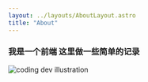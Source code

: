 ```yaml
---
layout: ../layouts/AboutLayout.astro
title: "About"
---
```


### 我是一个前端 这里做一些简单的记录

<div>
  <img src="/assets/dev.svg" class="sm:w-1/2 mx-auto" alt="coding dev illustration">
</div>
